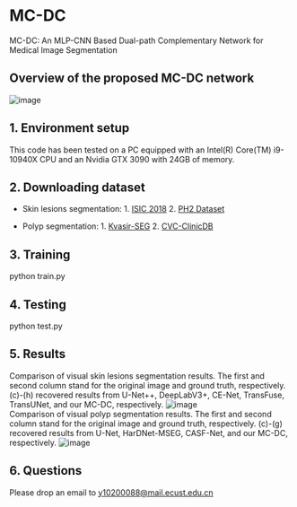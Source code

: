 # MC-DC
MC-DC: An MLP-CNN Based Dual-path Complementary Network for Medical Image Segmentation
## Overview of the proposed MC-DC network
![image](https://github.com/xiaobaimo/MC-DC/assets/37462722/52f0643a-5c41-498b-b1ae-465d96db780f)
## 1. Environment setup
This code has been tested on a PC equipped with an Intel(R) Core(TM) i9-10940X CPU and an Nvidia GTX 3090 with 24GB of memory.
## 2. Downloading dataset
* Skin lesions segmentation: 1. [ISIC 2018](https://challenge.isic-archive.com/landing/2018/)  2. [PH2 Dataset](https://www.kaggle.com/datasets/synked/ph2-modified/data)
  
* Polyp segmentation: 1. [ Kvasir-SEG](https://datasets.simula.no/kvasir-seg/)  2. [CVC-ClinicDB](https://www.kaggle.com/datasets/balraj98/cvcclinicdb)
## 3. Training
  python  train.py  
## 4. Testing
  python  test.py  
## 5. Results
Comparison of visual skin lesions segmentation results. The first and second column stand for the original image and ground truth, respectively. (c)-(h) recovered results from U-Net++, DeepLabV3+, CE-Net, TransFuse, TransUNet, and our MC-DC, respectively. 
![image](https://github.com/xiaobaimo/MC-DC/assets/37462722/ced62c4d-14f7-45dc-a66d-a859b85e5500)  
Comparison of visual polyp segmentation results. The first and second column stand for the original image and ground truth, respectively. (c)-(g) recovered results from U-Net, HarDNet-MSEG, CASF-Net, and our MC-DC, respectively.
![image](https://github.com/xiaobaimo/MC-DC/assets/37462722/badc48bd-56ce-4f8f-9221-ff4638c20248)
## 6. Questions
Please drop an email to [y10200088@mail.ecust.edu.cn](y10200088@mail.ecust.edu.cn)
